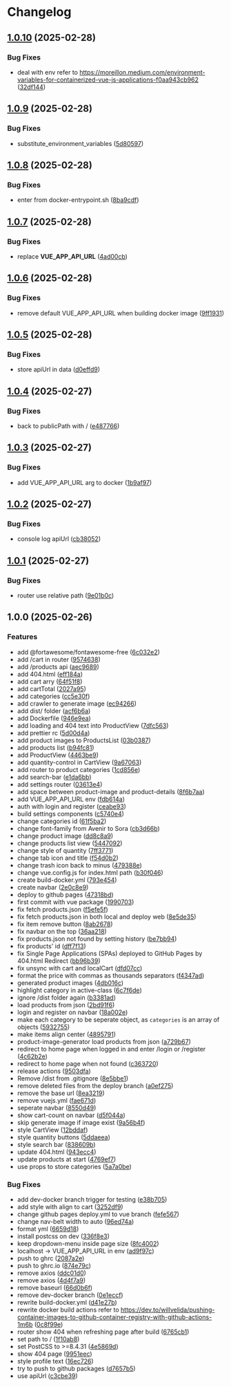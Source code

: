 # Changelog

## [1.0.10](https://github.com/wulukewu/shopping-site/compare/v1.0.9...v1.0.10) (2025-02-28)


### Bug Fixes

* deal with env refer to https://moreillon.medium.com/environment-variables-for-containerized-vue-js-applications-f0aa943cb962 ([32df144](https://github.com/wulukewu/shopping-site/commit/32df144d0d00ec70e2f1e250bef721b388bd3dad))

## [1.0.9](https://github.com/wulukewu/shopping-site/compare/v1.0.8...v1.0.9) (2025-02-28)


### Bug Fixes

* substitute_environment_variables ([5d80597](https://github.com/wulukewu/shopping-site/commit/5d80597d589809c0b194d52b743e15a7dccc4a5f))

## [1.0.8](https://github.com/wulukewu/shopping-site/compare/v1.0.7...v1.0.8) (2025-02-28)


### Bug Fixes

* enter from docker-entrypoint.sh ([8ba9cdf](https://github.com/wulukewu/shopping-site/commit/8ba9cdf613aac3888d61cd917e57f9b134c8d162))

## [1.0.7](https://github.com/wulukewu/shopping-site/compare/v1.0.6...v1.0.7) (2025-02-28)


### Bug Fixes

* replace __VUE_APP_API_URL__ ([4ad00cb](https://github.com/wulukewu/shopping-site/commit/4ad00cbf2ff7c9363f7d07986712ac4c73a229db))

## [1.0.6](https://github.com/wulukewu/shopping-site/compare/v1.0.5...v1.0.6) (2025-02-28)


### Bug Fixes

* remove default VUE_APP_API_URL when building docker image ([9ff1931](https://github.com/wulukewu/shopping-site/commit/9ff19312861fb4c7c24748e844f07bc56461c011))

## [1.0.5](https://github.com/wulukewu/shopping-site/compare/v1.0.4...v1.0.5) (2025-02-28)


### Bug Fixes

* store apiUrl in data ([d0effd9](https://github.com/wulukewu/shopping-site/commit/d0effd9d5f25c336ced1ef97fc327d9d74162e8b))

## [1.0.4](https://github.com/wulukewu/shopping-site/compare/v1.0.3...v1.0.4) (2025-02-27)


### Bug Fixes

* back to publicPath with / ([e487766](https://github.com/wulukewu/shopping-site/commit/e487766e9a2d5ef0c1a2734c668133111b1c828e))

## [1.0.3](https://github.com/wulukewu/shopping-site/compare/v1.0.2...v1.0.3) (2025-02-27)


### Bug Fixes

* add VUE_APP_API_URL arg to docker ([1b9af97](https://github.com/wulukewu/shopping-site/commit/1b9af970c0d58ef5a50f6def3fa6be7b07599f1b))

## [1.0.2](https://github.com/wulukewu/shopping-site/compare/v1.0.1...v1.0.2) (2025-02-27)


### Bug Fixes

* console log apiUrl ([cb38052](https://github.com/wulukewu/shopping-site/commit/cb38052820f28ec88f1da5c72771110a0fa4881b))

## [1.0.1](https://github.com/wulukewu/shopping-site/compare/v1.0.0...v1.0.1) (2025-02-27)


### Bug Fixes

* router use relative path ([9e01b0c](https://github.com/wulukewu/shopping-site/commit/9e01b0cac276ad50c6552ad25e5e301c2abc0620))

## 1.0.0 (2025-02-26)


### Features

* add @fortawesome/fontawesome-free ([6c032e2](https://github.com/wulukewu/shopping-site/commit/6c032e21a471ead4e5eab6ba9a0ca8edbc2ce489))
* add /cart in router ([9574638](https://github.com/wulukewu/shopping-site/commit/9574638aef577c78dbb40888c4c5332c667f3fa1))
* add /products api ([aec9689](https://github.com/wulukewu/shopping-site/commit/aec968909d206f2b96f493f32314318b1971bf14))
* add 404.html ([eff184a](https://github.com/wulukewu/shopping-site/commit/eff184a181c508788f89d5f15aec714e82162bda))
* add cart arry ([64f51f8](https://github.com/wulukewu/shopping-site/commit/64f51f829361ef518a6f8f111947cca1379550b2))
* add cartTotal ([2027a95](https://github.com/wulukewu/shopping-site/commit/2027a9529d0c9814e624519c627d3fbb059c9cb8))
* add categories ([cc5e30f](https://github.com/wulukewu/shopping-site/commit/cc5e30fbbf3a996790b776cd7298eba10f54c97e))
* add crawler to generate image ([ec94266](https://github.com/wulukewu/shopping-site/commit/ec942664cf6d4922a375b2224033a778ba916c52))
* add dist/ folder ([acf6b6a](https://github.com/wulukewu/shopping-site/commit/acf6b6a6612f96982cd82baebf231ffc94038d3d))
* add Dockerfile ([946e9ea](https://github.com/wulukewu/shopping-site/commit/946e9ea0f369e6bb10dd3a06f186039ea9dc1753))
* add loading and 404 text into ProductView ([7dfc563](https://github.com/wulukewu/shopping-site/commit/7dfc563a0c950b93b24e8fdcbd336aa04a65000a))
* add prettier rc ([5d00d4a](https://github.com/wulukewu/shopping-site/commit/5d00d4a91cccaf8072896bf4217875b9d4f92fa9))
* add product images to ProductsList ([03b0387](https://github.com/wulukewu/shopping-site/commit/03b038787cbe3cb3b0a572d6df9418ac820ba103))
* add products list ([b94fc81](https://github.com/wulukewu/shopping-site/commit/b94fc81fa863ab48b98c73b9ff6de019e54635b4))
* add ProductView ([4463be9](https://github.com/wulukewu/shopping-site/commit/4463be9e58cfa84dfddfae6365cfe25893a36ff6))
* add quantity-control in CartView ([9a67063](https://github.com/wulukewu/shopping-site/commit/9a670635c187f84d30d5cac1a89593dc6ad2cb2f))
* add router to product categories ([1cd856e](https://github.com/wulukewu/shopping-site/commit/1cd856ec584d8355c52e5d01b59e5898ef44e0e7))
* add search-bar ([e1da6bb](https://github.com/wulukewu/shopping-site/commit/e1da6bb09b0adb90de4c54d9ca87f74409ffc52f))
* add settings router ([03613e4](https://github.com/wulukewu/shopping-site/commit/03613e4afafbd4a93b5f13c1fa587a46101f61e7))
* add space between product-image and product-details ([8f6b7aa](https://github.com/wulukewu/shopping-site/commit/8f6b7aaae896105da283ee48b7a9c9a877d83367))
* add VUE_APP_API_URL env ([fdb614a](https://github.com/wulukewu/shopping-site/commit/fdb614a40a5f4d034eb097e3abdffea8070cf547))
* auth with login and register ([ceabe93](https://github.com/wulukewu/shopping-site/commit/ceabe93ca2d2b406c9a83dfa65fff093ad747a40))
* build settings components ([c5740e4](https://github.com/wulukewu/shopping-site/commit/c5740e42007ef6bfd6b88e4173439973a234a277))
* change categories id ([61f5ba2](https://github.com/wulukewu/shopping-site/commit/61f5ba2a23079a0209e3638dd61558d6b4a5d7b0))
* change font-family from Avenir to Sora ([cb3d66b](https://github.com/wulukewu/shopping-site/commit/cb3d66b70f90c95dc97cb95492d2469900dbdb91))
* change product image ([dd8c8a9](https://github.com/wulukewu/shopping-site/commit/dd8c8a976d610ee6ae7c4c75f800b21403320cbe))
* change products list view ([5447092](https://github.com/wulukewu/shopping-site/commit/544709298aedfbfc8cca7b9426e0eec75e5dc073))
* change style of quantity ([7ff3771](https://github.com/wulukewu/shopping-site/commit/7ff377173177b9396119356c0237fd3b6f5716b2))
* change tab icon and title ([f54d0b2](https://github.com/wulukewu/shopping-site/commit/f54d0b2101f3eff81bb1c7dc92873ace720c149c))
* change trash icon back to minus ([479388e](https://github.com/wulukewu/shopping-site/commit/479388e2a6e665d95dc8bb7b1bc481b8f3d5749a))
* change vue.config.js for index.html path ([b30f046](https://github.com/wulukewu/shopping-site/commit/b30f046f187a9cb2817d2cda5d29e1e967551574))
* create build-docker.yml ([793e454](https://github.com/wulukewu/shopping-site/commit/793e4541aa80b465e9797850e57e5113787e686d))
* create navbar ([2e0c8e9](https://github.com/wulukewu/shopping-site/commit/2e0c8e98b68dd8a3b2536fc2ed7229aa5164d400))
* deploy to github pages ([47318bd](https://github.com/wulukewu/shopping-site/commit/47318bddb106ad09a0ab3a857398bd3f77a8967b))
* first commit with vue package ([1990703](https://github.com/wulukewu/shopping-site/commit/19907033c889aa67d32b4ab827f8fa611918c7fa))
* fix fetch products.json ([f5efe5f](https://github.com/wulukewu/shopping-site/commit/f5efe5f10d4cf751503179ab02207643563e3926))
* fix fetch products.json in both local and deploy web ([8e5de35](https://github.com/wulukewu/shopping-site/commit/8e5de358affb2179e8db2f99013122fb3c742bb5))
* fix item remove button ([8ab2678](https://github.com/wulukewu/shopping-site/commit/8ab26781330e826429e1321fcf4eca1073d870aa))
* fix navbar on the top ([36aa218](https://github.com/wulukewu/shopping-site/commit/36aa218795515b3907b1484a122c146221f7c568))
* fix products.json not found by setting history ([be7bb94](https://github.com/wulukewu/shopping-site/commit/be7bb9441793eb5d9a32252168c6a6313e72fcce))
* fix products' id ([dff7f13](https://github.com/wulukewu/shopping-site/commit/dff7f137c8dcbf01fe6df8161469faf410c92f7e))
* fix Single Page Applications (SPAs) deployed to GitHub Pages by 404.html Redirect ([bb96b39](https://github.com/wulukewu/shopping-site/commit/bb96b3958577281ed181b55c14bed1ab061de2ca))
* fix unsync with cart and localCart ([dfd07cc](https://github.com/wulukewu/shopping-site/commit/dfd07cced7380bc666a1b5d2327ec828ae9de7d3))
* format the price with commas as thousands separators ([f4347ad](https://github.com/wulukewu/shopping-site/commit/f4347addeea1599916456bd10132f604a120e453))
* generated product images ([4db016c](https://github.com/wulukewu/shopping-site/commit/4db016cb12c31f143f40e518632a5a8f405068e6))
* highlight category in active-class ([6c7f6de](https://github.com/wulukewu/shopping-site/commit/6c7f6dea4c50a73e9451d5bced889ec1837806a3))
* ignore /dist folder again ([b3381ad](https://github.com/wulukewu/shopping-site/commit/b3381ad6a731e3c36c650cd06070364790e3df7d))
* load products from json ([2bd91f6](https://github.com/wulukewu/shopping-site/commit/2bd91f61dfe5909f8ac93f8fbe1df29bd9fc9808))
* login and register on navbar ([18a002e](https://github.com/wulukewu/shopping-site/commit/18a002ed31dd7560238adb82dbb25ed2ba4a1089))
* make each category to be seperate object, as `categories` is an array of objects ([5932755](https://github.com/wulukewu/shopping-site/commit/5932755cf22f5551a6e4be11b9806e68509f9a1d))
* make items align center ([4895791](https://github.com/wulukewu/shopping-site/commit/4895791d50f37206aa0b1e05b04eb9757152df92))
* product-image-generator load products from json ([a729b67](https://github.com/wulukewu/shopping-site/commit/a729b67ebbf531a641dcfc6956b4d5ca000edb3d))
* redirect to home page when logged in and enter /login or /register ([4c62b2e](https://github.com/wulukewu/shopping-site/commit/4c62b2ebaa6ea0cd7f22e4092a2cfdfc53ea6855))
* redirect to home page when not found ([c363720](https://github.com/wulukewu/shopping-site/commit/c363720db6c1d49b6341b148344e91e7e45188c5))
* release actions ([9503dfa](https://github.com/wulukewu/shopping-site/commit/9503dfa752e2df5ab2fe07221286de64b5834f65))
* Remove /dist from .gitignore ([8e5bbe1](https://github.com/wulukewu/shopping-site/commit/8e5bbe104309758920bd490c9df7185c38683e14))
* remove deleted files from the deploy branch ([a0ef275](https://github.com/wulukewu/shopping-site/commit/a0ef2756dd99a83ec28ecac0854d868058bf2700))
* remove the base url ([8ea3219](https://github.com/wulukewu/shopping-site/commit/8ea321965cf7e1df8905d1f78ff7d7fd6fdc47c0))
* remove vuejs.yml ([fae671d](https://github.com/wulukewu/shopping-site/commit/fae671d08a403898e3360eea5d30d4360b746f37))
* seperate navbar ([8550d49](https://github.com/wulukewu/shopping-site/commit/8550d49e3b07e429f15cf851604aefdc9f05ac9d))
* show cart-count on navbar ([d5f044a](https://github.com/wulukewu/shopping-site/commit/d5f044a9be1b8458f14a052eda72c4b2e956ec99))
* skip generate image if image exist ([9a56b4f](https://github.com/wulukewu/shopping-site/commit/9a56b4f2887f8cb6cb7ca3572aae769e3a8b234a))
* style CartView ([12bddaf](https://github.com/wulukewu/shopping-site/commit/12bddafbd4353f779b007ca3f81af3467f7fb4bf))
* style quantity buttons ([5ddaeea](https://github.com/wulukewu/shopping-site/commit/5ddaeeaf3bde6b6b63bb10acd308e1a756b3e6e4))
* style search bar ([838609b](https://github.com/wulukewu/shopping-site/commit/838609b54b896110b368874d376ada49a85fd905))
* update 404.html ([943ecc4](https://github.com/wulukewu/shopping-site/commit/943ecc46a1eb00688f1af4bdc9e4e8dff3474d93))
* update products at start ([4769ef7](https://github.com/wulukewu/shopping-site/commit/4769ef7520656e22d5389494cbd62c4da093e8bc))
* use props to store categories ([5a7a0be](https://github.com/wulukewu/shopping-site/commit/5a7a0be29a39a6743ca07e9d75e17e0a27fe71a1))


### Bug Fixes

* add dev-docker branch trigger for testing ([e38b705](https://github.com/wulukewu/shopping-site/commit/e38b705583f5250dc2aaa68ec0916ff6d3dbaaf1))
* add style with align to cart ([3252df9](https://github.com/wulukewu/shopping-site/commit/3252df984a806d740769ee0f8138291c2aa2aaef))
* change github pages deploy.yml to vue branch ([fefe567](https://github.com/wulukewu/shopping-site/commit/fefe567eec9292a787f8b38ab33587a62bd3f0ec))
* change nav-belt width to auto ([96ed74a](https://github.com/wulukewu/shopping-site/commit/96ed74adfbbc429afa211cbaee26985b3b259ef5))
* format yml ([6659d18](https://github.com/wulukewu/shopping-site/commit/6659d1824cb1fbb5cb1f06fa64b7b4e432dc8128))
* install postcss on dev ([336f8e3](https://github.com/wulukewu/shopping-site/commit/336f8e337c081b272199d17b99ac07b27efcdcea))
* keep dropdown-menu inside page size ([8fc4002](https://github.com/wulukewu/shopping-site/commit/8fc4002738a808380f0dad3f6732643cc05ece9f))
* localhost -&gt; VUE_APP_API_URL in env ([ad9f97c](https://github.com/wulukewu/shopping-site/commit/ad9f97cc8bd08262d9958718ff70c674c5b208af))
* push to ghrc ([2087a2e](https://github.com/wulukewu/shopping-site/commit/2087a2e62d20a94668076c8e7dfe00598a15a103))
* push to ghrc.io ([874e79c](https://github.com/wulukewu/shopping-site/commit/874e79c626e53e1b6ce5a28f5edd66f7f5d17842))
* remove axios ([ddc01d0](https://github.com/wulukewu/shopping-site/commit/ddc01d061a892e8cb1901392059dc35b4e77caef))
* remove axios ([4d4f7a9](https://github.com/wulukewu/shopping-site/commit/4d4f7a9e35240d139ac78eea26237ccf51157eac))
* remove baseurl ([66d0b6f](https://github.com/wulukewu/shopping-site/commit/66d0b6f1e2ae76f24e39ec3a85fbdd7265ea155a))
* remove dev-docker branch ([0e1eccf](https://github.com/wulukewu/shopping-site/commit/0e1eccf8bcb22a594333380ef2d1dd92c8bfd9b1))
* rewrite build-docker.yml ([d41e27b](https://github.com/wulukewu/shopping-site/commit/d41e27b06309701ecb688d74dd62d08234eb083e))
* rewrite docker build actions refer to https://dev.to/willvelida/pushing-container-images-to-github-container-registry-with-github-actions-1m6b ([0c8f99e](https://github.com/wulukewu/shopping-site/commit/0c8f99e5ca0e5114205f7360cc7d837eb4a577eb))
* router show 404 when refreshing page after build ([6765cb1](https://github.com/wulukewu/shopping-site/commit/6765cb1511b634685cc2b219367669a0cb17c38c))
* set path to / ([1f10ab8](https://github.com/wulukewu/shopping-site/commit/1f10ab868094d056821c7d7c6854a44729e212b4))
* set PostCSS to &gt;=8.4.31 ([4e5869d](https://github.com/wulukewu/shopping-site/commit/4e5869dc2e1fd6bda539093b59c6c8318b9ea2c3))
* show 404 page ([9951eec](https://github.com/wulukewu/shopping-site/commit/9951eecaadf8c0ebf9bf13285364311781557ce1))
* style profile text ([16ec726](https://github.com/wulukewu/shopping-site/commit/16ec726076700cd30df2fd6f72b77eeb3a07875d))
* try to push to github packages ([d7657b5](https://github.com/wulukewu/shopping-site/commit/d7657b5261e6278bb5a167d6a61077741d720305))
* use apiUrl ([c3cbe39](https://github.com/wulukewu/shopping-site/commit/c3cbe398ab3a3c4bf59dd2a831485d287ec4cead))
